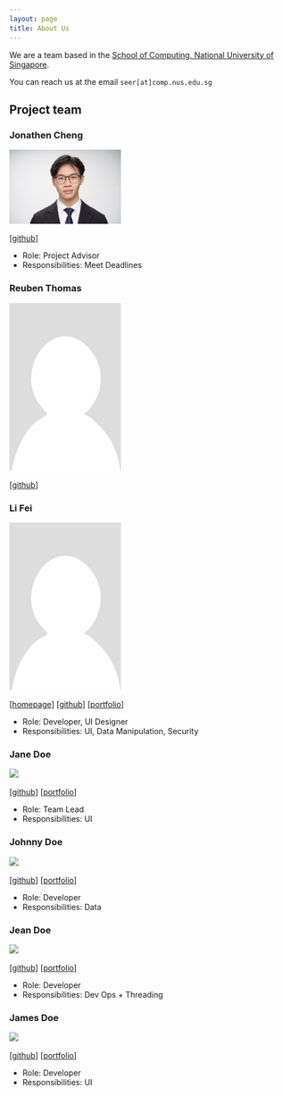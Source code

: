 ```yaml
---
layout: page
title: About Us
---
```


We are a team based in the [School of Computing, National University of Singapore](https://www.comp.nus.edu.sg).

You can reach us at the email `seer[at]comp.nus.edu.sg`

## Project team


### Jonathen Cheng

<img src="images/jonaturn.png" width="200px">

[[github](https://github.com/jonaturn)]

* Role: Project Advisor
* Responsibilities: Meet Deadlines

### Reuben Thomas

<img src="images/reuben-thomas.png" width="200px">

[[github](https://github.com/reuben-thomas)]

### Li Fei

<img src="images/lf1928.png" width="200px">

[[homepage](http://www.comp.nus.edu.sg/~damithch)]
[[github](https://github.com/LF1928)]
[[portfolio](team/LiFei.md)]


* Role: Developer, UI Designer
* Responsibilities: UI, Data Manipulation, Security

### Jane Doe

<img src="images/johndoe.png" width="200px">

[[github](http://github.com/johndoe)]
[[portfolio](team/johndoe.md)]

* Role: Team Lead
* Responsibilities: UI

### Johnny Doe

<img src="images/johndoe.png" width="200px">

[[github](http://github.com/johndoe)] [[portfolio](team/johndoe.md)]

* Role: Developer
* Responsibilities: Data

### Jean Doe

<img src="images/johndoe.png" width="200px">

[[github](http://github.com/johndoe)]
[[portfolio](team/johndoe.md)]

* Role: Developer
* Responsibilities: Dev Ops + Threading

### James Doe

<img src="images/johndoe.png" width="200px">

[[github](http://github.com/johndoe)]
[[portfolio](team/johndoe.md)]

* Role: Developer
* Responsibilities: UI
